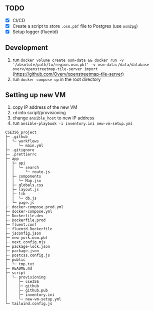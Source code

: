 ## TODO

- [x] CI/CD
- [x] Create a script to store `.osm.pbf` file to Postgres (use `osm2pg`)
- [x] Setup logger (fluentd) 

## Development

1. run `docker volume create osm-data && docker run -v '/absolute/path/to/region.osm.pbf' -v osm-data:/data/database overv/openstreetmap-tile-server import` (https://github.com/Overv/openstreetmap-tile-server)
2. run `docker compose up` in the root directory

## Setting up new VM
1. copy IP address of the new VM
2. `cd` into script/provisioning
3. change `ansible_host` to new IP address
4. run `ansible-playbook -i inventory.ini new-vm-setup.yml` 

```
CSE356_project
├─ .github
│  └─ workflows
│     └─ main.yml
├─ .gitignore
├─ .prettierrc
├─ app
│  ├─ api
│  │  └─ search
│  │     └─ route.js
│  ├─ components
│  │  └─ Map.jsx
│  ├─ globals.css
│  ├─ layout.js
│  ├─ lib
│  │  └─ db.js
│  └─ page.js
├─ docker-compose.prod.yml
├─ docker-compose.yml
├─ Dockerfile.dev
├─ Dockerfile.prod
├─ fluent.conf
├─ fluentd.Dockerfile
├─ jsconfig.json
├─ new-york.osm.pbf
├─ next.config.mjs
├─ package-lock.json
├─ package.json
├─ postcss.config.js
├─ public
│  └─ tmp.txt
├─ README.md
├─ script
│  └─ provisioning
│     ├─ cse356
│     ├─ github
│     ├─ github.pub
│     ├─ inventory.ini
│     └─ new-vm-setup.yml
└─ tailwind.config.js
```